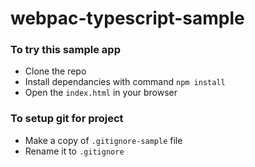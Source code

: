 # webpac-typescript-sample

### To try this sample app ###
 * Clone the repo
 * Install dependancies with command ```npm install```
 * Open the ```index.html``` in your browser
 
### To setup git for project ###
 * Make a copy of ```.gitignore-sample``` file
 * Rename it to ```.gitignore```
